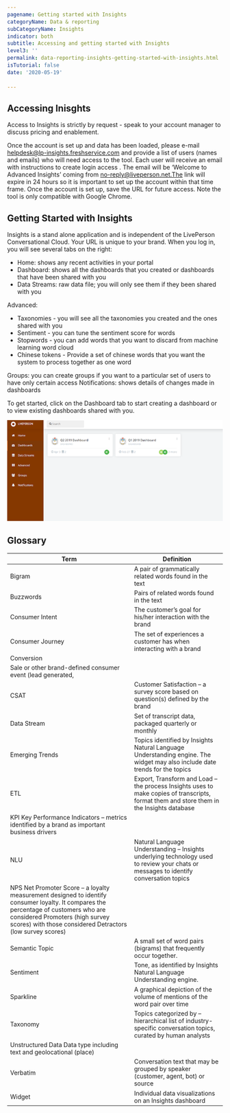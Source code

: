 ```yaml
---
pagename: Getting started with Insights
categoryName: Data & reporting
subCategoryName: Insights
indicator: both
subtitle: Accessing and getting started with Insights
level3: ''
permalink: data-reporting-insights-getting-started-with-insights.html
isTutorial: false
date: '2020-05-19'

---
```


## Accessing Inisghts
Access to Insights is strictly by request - speak to your account manager to discuss pricing and enablement.

Once the account is set up and data has been loaded, please e-mail helpdesk@lp-insights.freshservice.com and provide a list of users (names and emails) who will need access to the tool. Each user will receive an email with instructions to create login access . The email will be ‘Welcome to Advanced Insights’ coming from no-reply@liveperson.net.The link will expire in 24 hours so it is important to set up the account within that time frame. Once the account is set up, save the URL for future access. Note the tool is only compatible with Google Chrome.

## Getting Started with Insights
Insights is a stand alone application and is independent of the LivePerson Conversational Cloud.
Your URL is unique to your brand. 
When you log in, you will see several tabs on the right:
- Home: shows any recent activities in your portal
- Dashboard: shows all the dashboards that you created or dashboards that have been shared with you
- Data Streams: raw data file; you will only see them if they been shared with you

Advanced: 
- Taxonomies - you will see all the taxonomies you created and the ones shared with you
- Sentiment - you can tune the sentiment score for words
- Stopwords - you can add words that you want to discard from machine learning word cloud
- Chinese tokens - Provide a set of chinese words that you want the system to process together as one word

Groups: you can create groups if you want to a particular set of users to have only certain access
Notifications: shows details of changes made in dashboards 

To get started, click on the Dashboard tab to start creating a dashboard or to view existing dashboards shared with you. 

![](img/insights_1.png)

## Glossary
| Term | Definition | 
|--- | --- | 
| Bigram | A pair of grammatically related words found in the text |
| Buzzwords | Pairs of related words found in the text |
| Consumer Intent | The customer’s goal for his/her interaction with the brand|
Consumer Journey |The set of experiences a customer has when interacting with a brand
Conversion|
| Sale or other brand-defined consumer event (lead generated,
| CSAT | Customer Satisfaction – a survey score based on question(s) defined by the brand| 
| Data Stream | Set of transcript data, packaged quarterly or monthly|
| Emerging Trends | Topics identified by Insights Natural Language Understanding engine.  The widget may also include date trends for the topics| 
| ETL | Export, Transform and Load – the process Insights uses to make copies of transcripts, format them and store them in the Insights database |
| KPI Key Performance Indicators – metrics identified by a brand as important business drivers| 
| NLU | Natural Language Understanding – Insights underlying technology used to review your chats or messages to identify conversation topics | 
| NPS Net Promoter Score – a loyalty measurement designed to identify consumer loyalty.  It compares the percentage of customers who are considered Promoters (high survey scores) with those considered Detractors (low survey scores)| 
| Semantic Topic| A small set of word pairs (bigrams) that frequently occur together. |
| Sentiment |  Tone, as identified by Insights Natural Language Understanding engine. |
| Sparkline | A graphical depiction of the volume of mentions of the word pair over time|
| Taxonomy | Topics categorized by – hierarchical list of industry-specific conversation topics, curated by human analysts|
| Unstructured Data Data type including text and geolocational (place)|
| Verbatim | Conversation text that may be grouped by speaker (customer, agent, bot) or source|
| Widget | Individual data visualizations on an Insights dashboard|

